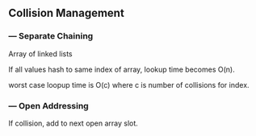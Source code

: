 ## Collision Management

### — Separate Chaining

Array of linked lists

If all values hash to same index of array, lookup time becomes O(n).

worst case loopup time is O(c) where c is number of collisions for index.



### — Open Addressing

If collision, add to next open array slot.